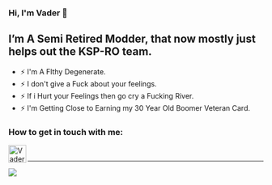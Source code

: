### Hi, I'm Vader 👋

## I’m A Semi Retired Modder, that now mostly just helps out the KSP-RO team.
- ⚡ I'm A Flthy Degenerate.
- ⚡ I don't give a Fuck about your feelings.
- ⚡ If i Hurt your Feelings then go cry a Fucking River.
- ⚡ I'm Getting Close to Earning my 30 Year Old Boomer Veteran Card.

### How to get in touch with me:

[<img align="left" alt="Vader | YouTube" width="35px" src="http://icons.iconarchive.com/icons/xenatt/the-circle/512/App-Twitter-icon.png" />][twitter]

<br />

---

![](https://github-readme-stats.vercel.app/api?username=vader111&show_icons=true&hide_border=true&count_private=true)

[twitter]: https://twitter.com/Vader111M
